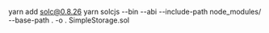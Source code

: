 yarn add solc@0.8.26
yarn solcjs --bin --abi --include-path node_modules/ --base-path . -o . SimpleStorage.sol

